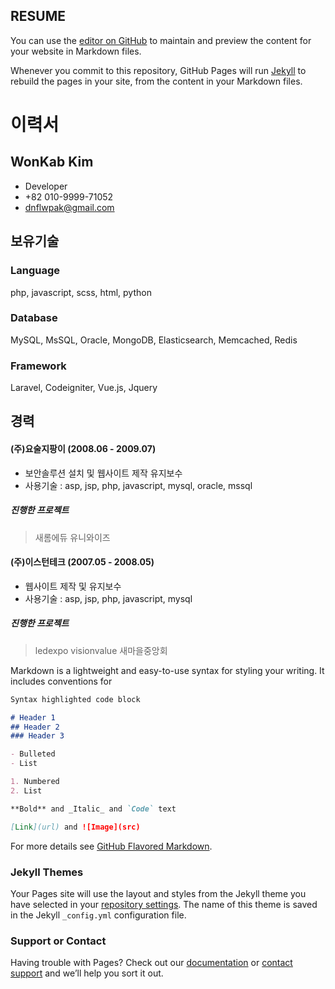 ## RESUME

You can use the [editor on GitHub](https://github.com/dnflwpak/dnflwpak.github.io/edit/master/README.md) to maintain and preview the content for your website in Markdown files.

Whenever you commit to this repository, GitHub Pages will run [Jekyll](https://jekyllrb.com/) to rebuild the pages in your site, from the content in your Markdown files.
# 이력서

## WonKab Kim

* Developer
* +82 010-9999-71052
* dnflwpak@gmail.com

## 보유기술
### Language
php, javascript, scss, html, python

### Database
MySQL, MsSQL, Oracle, MongoDB, Elasticsearch, Memcached, Redis

### Framework
Laravel, Codeigniter, Vue.js, Jquery

## 경력

#### (주)요술지팡이 (2008.06 - 2009.07)
* 보안솔루션 설치 및 웹사이트 제작 유지보수
* 사용기술 : asp, jsp, php, javascript, mysql, oracle, mssql

##### 진행한 프로젝트
> 새롬에듀
> 유니와이즈

#### (주)이스턴테크 (2007.05 - 2008.05)
* 웹사이트 제작 및 유지보수
* 사용기술 : asp, jsp, php, javascript, mysql

##### 진행한 프로젝트
> ledexpo
> visionvalue
> 새마을중앙회



Markdown is a lightweight and easy-to-use syntax for styling your writing. It includes conventions for

```markdown
Syntax highlighted code block

# Header 1
## Header 2
### Header 3

- Bulleted
- List

1. Numbered
2. List

**Bold** and _Italic_ and `Code` text

[Link](url) and ![Image](src)
```

For more details see [GitHub Flavored Markdown](https://guides.github.com/features/mastering-markdown/).

### Jekyll Themes

Your Pages site will use the layout and styles from the Jekyll theme you have selected in your [repository settings](https://github.com/dnflwpak/dnflwpak.github.io/settings). The name of this theme is saved in the Jekyll `_config.yml` configuration file.

### Support or Contact

Having trouble with Pages? Check out our [documentation](https://help.github.com/categories/github-pages-basics/) or [contact support](https://github.com/contact) and we’ll help you sort it out.
